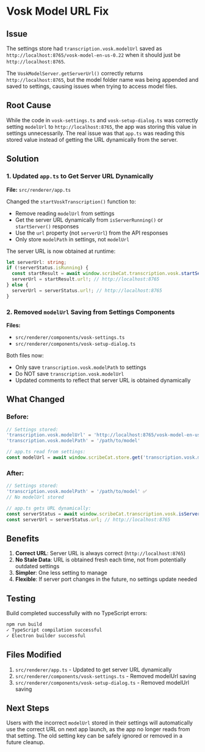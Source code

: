# Vosk Model URL Fix

## Issue
The settings store had `transcription.vosk.modelUrl` saved as `http://localhost:8765/vosk-model-en-us-0.22` when it should just be `http://localhost:8765`.

The `VoskModelServer.getServerUrl()` correctly returns `http://localhost:8765`, but the model folder name was being appended and saved to settings, causing issues when trying to access model files.

## Root Cause
While the code in `vosk-settings.ts` and `vosk-setup-dialog.ts` was correctly setting `modelUrl` to `http://localhost:8765`, the app was storing this value in settings unnecessarily. The real issue was that `app.ts` was reading this stored value instead of getting the URL dynamically from the server.

## Solution

### 1. Updated `app.ts` to Get Server URL Dynamically
**File:** `src/renderer/app.ts`

Changed the `startVoskTranscription()` function to:
- Remove reading `modelUrl` from settings
- Get the server URL dynamically from `isServerRunning()` or `startServer()` responses
- Use the `url` property (not `serverUrl`) from the API responses
- Only store `modelPath` in settings, not `modelUrl`

The server URL is now obtained at runtime:
```typescript
let serverUrl: string;
if (!serverStatus.isRunning) {
  const startResult = await window.scribeCat.transcription.vosk.startServer(modelPath);
  serverUrl = startResult.url!; // http://localhost:8765
} else {
  serverUrl = serverStatus.url!; // http://localhost:8765
}
```

### 2. Removed `modelUrl` Saving from Settings Components
**Files:** 
- `src/renderer/components/vosk-settings.ts`
- `src/renderer/components/vosk-setup-dialog.ts`

Both files now:
- Only save `transcription.vosk.modelPath` to settings
- Do NOT save `transcription.vosk.modelUrl` 
- Updated comments to reflect that server URL is obtained dynamically

## What Changed

### Before:
```typescript
// Settings stored:
'transcription.vosk.modelUrl' = 'http://localhost:8765/vosk-model-en-us-0.22' ❌
'transcription.vosk.modelPath' = '/path/to/model'

// app.ts read from settings:
const modelUrl = await window.scribeCat.store.get('transcription.vosk.modelUrl');
```

### After:
```typescript
// Settings stored:
'transcription.vosk.modelPath' = '/path/to/model' ✅
// No modelUrl stored

// app.ts gets URL dynamically:
const serverStatus = await window.scribeCat.transcription.vosk.isServerRunning();
const serverUrl = serverStatus.url; // http://localhost:8765
```

## Benefits

1. **Correct URL**: Server URL is always correct (`http://localhost:8765`)
2. **No Stale Data**: URL is obtained fresh each time, not from potentially outdated settings
3. **Simpler**: One less setting to manage
4. **Flexible**: If server port changes in the future, no settings update needed

## Testing

Build completed successfully with no TypeScript errors:
```bash
npm run build
✓ TypeScript compilation successful
✓ Electron builder successful
```

## Files Modified

1. `src/renderer/app.ts` - Updated to get server URL dynamically
2. `src/renderer/components/vosk-settings.ts` - Removed modelUrl saving
3. `src/renderer/components/vosk-setup-dialog.ts` - Removed modelUrl saving

## Next Steps

Users with the incorrect `modelUrl` stored in their settings will automatically use the correct URL on next app launch, as the app no longer reads from that setting. The old setting key can be safely ignored or removed in a future cleanup.
